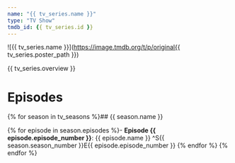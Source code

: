 ```yaml
---
name: "{{ tv_series.name }}"
type: "TV Show"
tmdb_id: {{ tv_series.id }}
---
```

![{{ tv_series.name }}](https://image.tmdb.org/t/p/original{{ tv_series.poster_path }})

{{ tv_series.overview }}

# Episodes

{% for season in tv_seasons %}## {{ season.name }}

{% for episode in season.episodes %}- **Episode {{ episode.episode_number }}**: {{ episode.name }} ^S{{ season.season_number }}E{{ episode.episode_number }}
{% endfor %}
{% endfor %}
